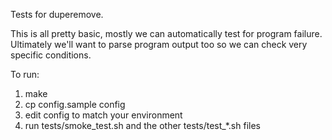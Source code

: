 Tests for duperemove.

This is all pretty basic, mostly we can automatically test for program
failure. Ultimately we'll want to parse program output too so we can
check very specific conditions.

To run:

1. make
2. cp config.sample config
3. edit config to match your environment
4. run tests/smoke_test.sh and the other tests/test_*.sh files
